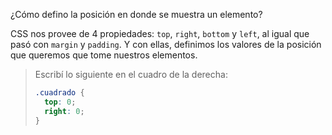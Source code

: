 ¿Cómo defino la posición en donde se muestra un elemento?

CSS nos provee de 4 propiedades: `top`, `right`, `bottom` y `left`, al igual que pasó con `margin` y `padding`. Y con ellas, definimos los valores de la posición que queremos que tome nuestros elementos.

> Escribí lo siguiente en el cuadro de la derecha:
>
> ```css
> .cuadrado {
>   top: 0;
>   right: 0;
> }
>